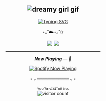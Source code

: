 <h2 align="center">
  <img src="https://media2.giphy.com/media/1hMJTkDXPTBiU/giphy.gif?cid=6c09b95238re20exqbzhghm01y4hnb4t8kscva97sf8moxme&ep=v1_internal_gif_by_id&rid=giphy.gif&ct=g" alt="dreamy girl gif"/>
</h2>

<p align="center">
  <a href="https://git.io/typing-svg">
    <img src="https://readme-typing-svg.herokuapp.com?font=Playwrite+AU+SA&duration=6000&pause=3200&color=808080&center=true&width=435&lines=why+you+don't+realize+my+feelings;ahh%2C+i+am+trapped+in+my+own+imagination...;can+i+get+out+of%2C+this+dream" alt="Typing SVG" />
  </a>
</p>

<p align="center">⋆｡˚☁️⋆｡˚✩</p>

<p align="center">
  <img src="https://img.shields.io/badge/Status-Dreaming-blueviolet?style=for-the-badge&logoColor=white" />
  <img src="https://img.shields.io/badge/Mood-Soft%20&%20Lost-pink?style=for-the-badge" />
</p>

<hr style="border: none; border-top: 1px dotted #ccc; width: 60%; margin: auto;">

<p align="center">
  <i><b>Now Playing</b> — 🎵</i>
</p>

<p align="center">
  <a href="https://github.com/kittinan/spotify-github-profile">
    <img src="https://spotify-github-profile.kittinanx.com/api/view?uid=bs982rouoma1pwihrpwyk6ekt&cover_image=true&theme=novatorem&show_offline=false&background_color=121212&interchange=false&bar_color=53b14f&bar_color_cover=true" alt="Spotify Now Playing" />
  </a>
</p>

<p align="center">⋆﹥━━━━━━━━━━━━﹤⋆</p>

<p align="center">
  <sub>ʏᴏᴜ'ʀᴇ ᴠɪsɪᴛᴏʀ ɴᴏ.</sub><br>
  <img src="https://profile-counter.glitch.me/swndyyy/count.svg" alt="visitor count"/>
</p>
